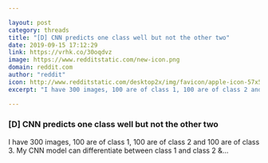 ```yaml
---

layout: post
category: threads
title: "[D] CNN predicts one class well but not the other two"
date: 2019-09-15 17:12:29
link: https://vrhk.co/30oqdvz
image: https://www.redditstatic.com/new-icon.png
domain: reddit.com
author: "reddit"
icon: http://www.redditstatic.com/desktop2x/img/favicon/apple-icon-57x57.png
excerpt: "I have 300 images, 100 are of class 1, 100 are of class 2 and 100 are of class 3. My CNN model can differentiate between class 1 and class 2 &amp;..."

---
```


### [D] CNN predicts one class well but not the other two

I have 300 images, 100 are of class 1, 100 are of class 2 and 100 are of class 3. My CNN model can differentiate between class 1 and class 2 &amp;...